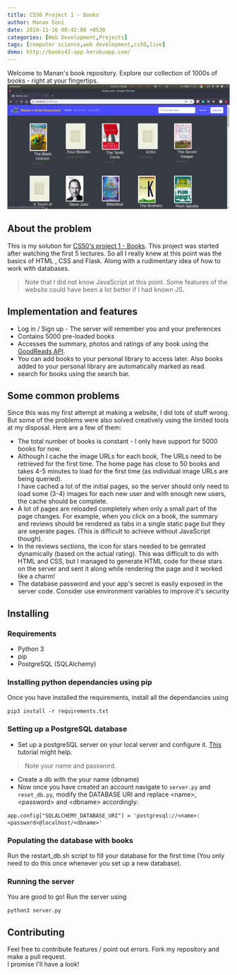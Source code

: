 ```yaml
---
title: CS50 Project 1 - Books
author: Manan Soni
date: 2019-11-16 00:42:00 +0530
categories: [Web Development,Projects]
tags: [computer science,web development,cs50,live]
demo: http://books42-app.herokuapp.com/
---
```


Welcome to Manan's book repository. Explore our collection of 1000s of books - right at your fingertips.
![screen](/assets/img/post_imgs/book.png)

## About the problem
This is my solution for [CS50's project 1 - Books](https://docs.cs50.net/ocw/web/projects/1/project1.html).
This project was started after watching the first 5 lectures. So all I really knew at this point was the basics of HTML , CSS and Flask. Along with a rudimentary idea of how to work with databases.
> Note that I did not know JavaScript at this point. Some features of the website could have been a lot better if I had known JS.

## Implementation and features
* Log in / Sign up - The server will remember you and your preferences
* Contains 5000 pre-loaded books
* Accesses the summary, photos and ratings of any book using the [GoodReads API](https://www.goodreads.com/api).
* You can add books to your personal library to access later. Also books added to your personal library are automatically marked as read.
* search for books using the search bar.

## Some common problems
Since this was my first attempt at making a website, I did lots of stuff wrong. But some of the problems were also solved creatively using the limited tools at my disposal. Here are a few of them:
* The total number of books is constant - I only have support for 5000 books for now.
* Although I cache the image URLs for each book, The URLs need to be retrieved for the first time. The home page has close to 50 books and takes 4-5 minutes to load for the first time (as individual image URLs are being queried).  
I have cached a lot of the initial pages, so the server should only need to load some (3-4) images for each new user and with enough new users, the cache should be complete.
* A lot of pages are reloaded completely when only a small part of the page changes. For example, when you click on a book, the summary and reviews should be rendered as tabs in a single static page but they are seperate pages. (This is difficult to achieve without JavaScript though).
* In the reviews sections, the icon for stars needed to be genrated dynamically (based on the actual rating). This was difficult to do with HTML and CSS, but I managed to generate HTML code for these stars on the server and sent it along while rendering the page and it worked like a charm!
* The database password and your app's secret is easily exposed in the server code. Consider use environment variables to improve it's security

## Installing
### Requirements
* Python 3
* pip
* PostgreSQL (SQLAlchemy)

### Installing python dependancies using pip
Once you have installed the requirements, install all the dependancies using
```terminal
pip3 install -r requirements.txt
```  
### Setting up a PostgreSQL database
* Set up a postgreSQL server on your local server and configure it. [This](https://www.digitalocean.com/community/tutorials/how-to-install-and-use-postgresql-on-ubuntu-18-04) tutorial might help.  
> Note your name and password.  

* Create a db with the your name (dbname)
* Now once you have created an account navigate to ```server.py``` and ```reset_db.py```, modify the DATABASE URI and replace \<name\>, \<password\> and \<dbname\> accordingly:
```
app.config["SQLALCHEMY_DATABASE_URI"] = 'postgresql://<name>:<password>@localhost/<dbname>'
```
### Populating the database with books
Run the restart_db.sh script to fill your database for the first time (You only need to do this once whenever you set up a new database).

### Running the server
You are good to go! Run the server using
```
python3 server.py
```

## Contributing
Feel free to contribute features / point out errors. Fork my repository and make a pull request.  
I promise I'll have a look!
